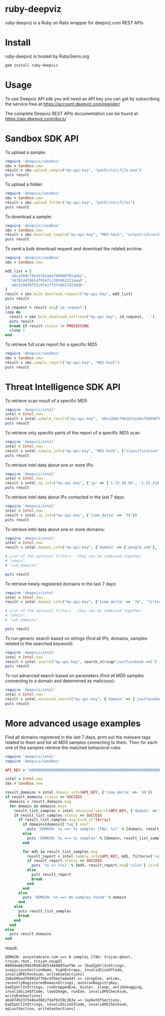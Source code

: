 # ruby-deepviz
ruby-deepviz is a Ruby on Rails wrapper for deepviz.com REST APIs

# Install

ruby-deepviz is hosted by RubyGems.org

```ruby
gem install ruby-deepviz
```

# Usage
To use Deepviz API sdk you will need an API key you can get by
subscribing the service free at https://account.deepviz.com/register/

The complete Deepviz REST APIs documentation can be found at https://api.deepviz.com/docs/

# Sandbox SDK API

To upload a sample:

```ruby
require 'deepviz/sandbox'
sbx = Sandbox.new
result = sbx.upload_sample("my-api-key", "path\\to\\file.exe")
puts result
```

To upload a folder:

```ruby
require 'deepviz/sandbox'
sbx = Sandbox.new
result = sbx.upload_folder("my-api-key", "path\\to\\files")
puts result
```

To download a sample:

```ruby
require 'deepviz/sandbox'
sbx = Sandbox.new
result = sbx.download_sample("my-api-key", "MD5-hash", "output\\directory\\")
puts result
```

To send a bulk download request and download the related archive:

```ruby
require 'deepviz/sandbox'
sbx = Sandbox.new

md5_list = [
  'a6ca3b8c79e1b7e2a6ef046b0702aeb2',
  '34781d4f8654f9547cc205061221aea5',
  'a8c5c0d39753c97e1ffdfc6b17423dd6'
]
result = sbx.bulk_download_request("my-api-key", md5_list)
puts result

id_request = result.msg['id_request']
loop do
  result = sbx.bulk_download_retrieve("my-api-key", id_request, '.')
  puts result
  break if result.status != PROCESSING
  sleep 1
end
```

To retrieve full scan report for a specific MD5

```ruby
require 'deepviz/sandbox'
sbx = Sandbox.new
result = sbx.sample_report("my-api-key", "MD5-hash")
puts result
```

# Threat Intelligence SDK API

To retrieve scan result of a specific MD5

```ruby
require 'deepviz/intel'
intel = Intel.new
result = intel.sample_result("my-api-key", 'a6ca3b8c79e1b7e2a6ef046b0702aeb2')
puts result
```

To retrieve only specific parts of the report of a specific MD5 scan

```ruby
require 'deepviz/intel'
intel = Intel.new
result = intel.sample_info("my-api-key", "MD5-hash", ["classification","rules"])
puts result
```

To retrieve intel data about one or more IPs:

```ruby
require 'deepviz/intel'
intel = Intel.new
result = intel.ip_info("my-api-key", {'ip' => ['1.22.28.94', '1.23.214.1']})
puts result
```

To retrieve intel data about IPs contacted in the last 7 days:

```ruby
require 'deepviz/intel'
intel = Intel.new
result = intel.ip_info("my-api-key", {'time_delta' => '7d'})
puts result
```

To retrieve intel data about one or more domains:

```ruby
require 'deepviz/intel'
intel = Intel.new
result = intel.domain_info("my-api-key", {'domain' => ['google.com'], 'filters' => ["sub_domains"]})

# List of the optional filters - they can be combined together
# "whois",
# "sub_domains"

puts result
```

To retrieve newly registered domains in the last 7 days:

```ruby
require 'deepviz/intel'
intel = Intel.new
result = intel.domain_info("my-api-key", {'time_delta' => '7d', 'filters' => ["whois"]})

# List of the optional filters - they can be combined together
# "whois",
# "sub_domains"

puts result
```

To run generic search based on strings 
(find all IPs, domains, samples related to the searched keyword):

```ruby
require 'deepviz/intel'
intel = Intel.new
result = intel.search("my-api-key", search_string="justfacebook.net")
puts result
```

To run advanced search based on parameters
(find all MD5 samples connecting to a domain and determined as malicious):

```ruby
require 'deepviz/intel'
intel = Intel.new
result = intel.advanced_search("my-api-key", {'domain' => ['justfacebook.net'], 'classification' => 'M'})
puts result
```

# More advanced usage examples

Find all domains registered in the last 7 days, print out the malware tags related to them and 
list all MD5 samples connecting to them. Then for each one of the samples retrieve the matched
behavioral rules

```ruby
require 'deepviz/intel'
require 'deepviz/sandbox'

API_KEY = "0000000000000000000000000000000000000000000000000000000000000000"

intel = Intel.new
sbx = Sandbox.new

result_domains = intel.domain_info(API_KEY, {'time_delta' => '3d'})
if result_domains.status == SUCCESS
  domains = result_domains.msg
  for domain in domains.keys
    result_list_samples = intel.advanced_search(API_KEY, {'domain' => [domain], 'classification' => 'M'})
    if result_list_samples.status == SUCCESS
      if result_list_samples.msg.kind_of?(Array)
        if domains[domain]['tag'].any?
          puts 'DOMAIN: %s ==> %s samples [TAG: %s]' % [domain, result_list_samples.msg.length, domains[domain]['tag'].join(', ')]
        else
          puts 'DOMAIN: %s ==> %s samples' % [domain, result_list_samples.msg.length]
        end

        for md5 in result_list_samples.msg
          result_report = intel.sample_info(API_KEY, md5, filters=['rules'])
          if result_report.status == SUCCESS
            puts '%s => [%s]' % [md5, result_report.msg['rules'].join(',')]
          else
            puts result_report
            break
          end
        end
      else
        puts 'DOMAIN: %s ==> No samples found' % domain
      end
    else
      puts result_list_samples
      break
    end
  end
else
  puts result_domains
end
```
result:

```
DOMAIN: avsystemcare.com ==> 8 samples [TAG: trojan.qhost, trojan.rbot, trojan.noupd]
000dde6029443950c8553469887eef9e => [badIpUrlInStrings, suspiciousSectionName, highEntropy, invalidSizeOfCode, invalidPEChecksum, writeExeSections]
2b0a56badf6992af7bbcdfbee7aded4f => [dropExe, antiAv, recentlyRegisteredDomainStrings, autorunRegistryKey, badIpUrlInStrings, runDroppedExe, dialer, sleep, antiDebugging, invalidSizeOfCode, loadImage, runExe, invalidPEChecksum, writeExeSections]
aba074b2373e8ea5661fdafb159c263a => [epOutOfSections, badIpUrlInStrings, invalidSizeOfCode, invalidPEChecksum, epLastSection, writeExeSections]
```